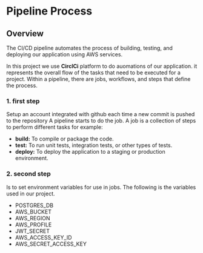 # Pipeline Process

## Overview

The CI/CD pipeline automates the process of building, testing, and deploying our application using AWS services.

In this project we use **CirclCi** platform to do auomations of our application. it represents the overall flow of the tasks that need to be executed for a project. Within a pipeline, there are jobs, workflows, and steps that define the process.

### 1. first step

Setup an account integrated with github each time a new commit is pushed to the repository A pipeline starts to do the job. A job is a collection of steps to perform different tasks for example:

- **build:** To compile or package the code.
- **test:** To run unit tests, integration tests, or other types of tests.
- **deploy:** To deploy the application to a staging or production environment.

### 2. second step

Is to set environment variables for use in jobs. The following is the variables used in our project.

- POSTGRES_DB
- AWS_BUCKET
- AWS_REGION
- AWS_PROFILE
- JWT_SECRET
- AWS_ACCESS_KEY_ID
- AWS_SECRET_ACCESS_KEY
